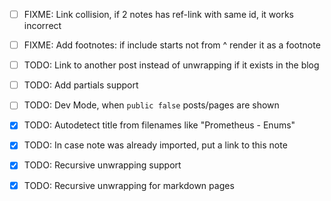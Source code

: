 - [ ] FIXME: Link collision, if 2 notes has ref-link with same id, it works incorrect
- [ ] FIXME: Add footnotes: if include starts not from ^ render it as a footnote

- [ ] TODO: Link to another post instead of unwrapping if it exists in the blog
- [ ] TODO: Add partials support
- [ ] TODO: Dev Mode, when `public false` posts/pages are shown

- [x] TODO: Autodetect title from filenames like "Prometheus - Enums"
- [x] TODO: In case note was already imported, put a link to this note
- [x] TODO: Recursive unwrapping support
- [x] TODO: Recursive unwrapping for markdown pages
